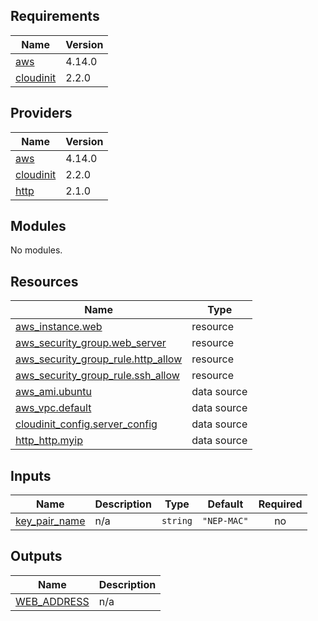 <!-- BEGIN_TF_DOCS -->
## Requirements

| Name | Version |
|------|---------|
| <a name="requirement_aws"></a> [aws](#requirement\_aws) | 4.14.0 |
| <a name="requirement_cloudinit"></a> [cloudinit](#requirement\_cloudinit) | 2.2.0 |

## Providers

| Name | Version |
|------|---------|
| <a name="provider_aws"></a> [aws](#provider\_aws) | 4.14.0 |
| <a name="provider_cloudinit"></a> [cloudinit](#provider\_cloudinit) | 2.2.0 |
| <a name="provider_http"></a> [http](#provider\_http) | 2.1.0 |

## Modules

No modules.

## Resources

| Name | Type |
|------|------|
| [aws_instance.web](https://registry.terraform.io/providers/hashicorp/aws/4.14.0/docs/resources/instance) | resource |
| [aws_security_group.web_server](https://registry.terraform.io/providers/hashicorp/aws/4.14.0/docs/resources/security_group) | resource |
| [aws_security_group_rule.http_allow](https://registry.terraform.io/providers/hashicorp/aws/4.14.0/docs/resources/security_group_rule) | resource |
| [aws_security_group_rule.ssh_allow](https://registry.terraform.io/providers/hashicorp/aws/4.14.0/docs/resources/security_group_rule) | resource |
| [aws_ami.ubuntu](https://registry.terraform.io/providers/hashicorp/aws/4.14.0/docs/data-sources/ami) | data source |
| [aws_vpc.default](https://registry.terraform.io/providers/hashicorp/aws/4.14.0/docs/data-sources/vpc) | data source |
| [cloudinit_config.server_config](https://registry.terraform.io/providers/hashicorp/cloudinit/2.2.0/docs/data-sources/config) | data source |
| [http_http.myip](https://registry.terraform.io/providers/hashicorp/http/latest/docs/data-sources/http) | data source |

## Inputs

| Name | Description | Type | Default | Required |
|------|-------------|------|---------|:--------:|
| <a name="input_key_pair_name"></a> [key\_pair\_name](#input\_key\_pair\_name) | n/a | `string` | `"NEP-MAC"` | no |

## Outputs

| Name | Description |
|------|-------------|
| <a name="output_WEB_ADDRESS"></a> [WEB\_ADDRESS](#output\_WEB\_ADDRESS) | n/a |
<!-- END_TF_DOCS -->